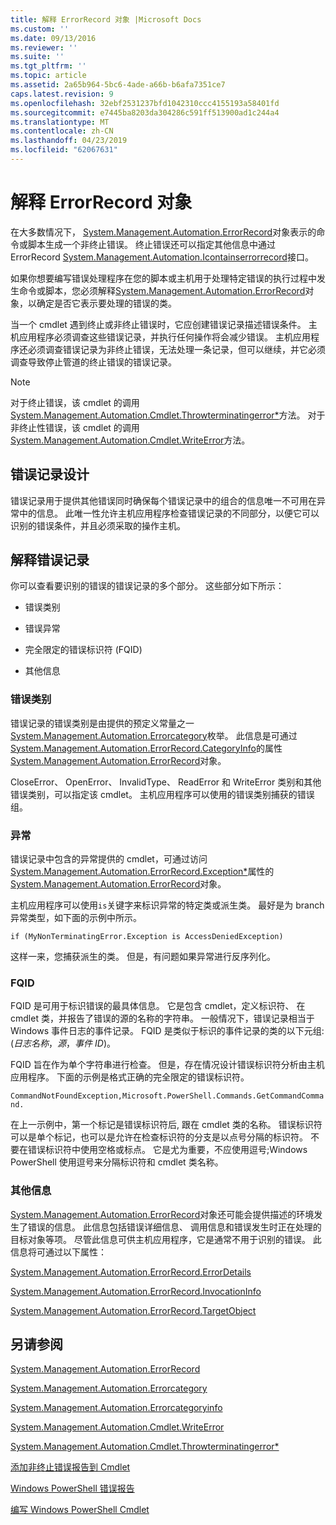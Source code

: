 ```yaml
---
title: 解释 ErrorRecord 对象 |Microsoft Docs
ms.custom: ''
ms.date: 09/13/2016
ms.reviewer: ''
ms.suite: ''
ms.tgt_pltfrm: ''
ms.topic: article
ms.assetid: 2a65b964-5bc6-4ade-a66b-b6afa7351ce7
caps.latest.revision: 9
ms.openlocfilehash: 32ebf2531237bfd1042310ccc4155193a58401fd
ms.sourcegitcommit: e7445ba8203da304286c591ff513900ad1c244a4
ms.translationtype: MT
ms.contentlocale: zh-CN
ms.lasthandoff: 04/23/2019
ms.locfileid: "62067631"
---
```

# <a name="interpreting-errorrecord-objects"></a>解释 ErrorRecord 对象

在大多数情况下， [System.Management.Automation.ErrorRecord](/dotnet/api/System.Management.Automation.ErrorRecord)对象表示的命令或脚本生成一个非终止错误。 终止错误还可以指定其他信息中通过 ErrorRecord [System.Management.Automation.Icontainserrorrecord](/dotnet/api/System.Management.Automation.IContainsErrorRecord)接口。

如果你想要编写错误处理程序在您的脚本或主机用于处理特定错误的执行过程中发生命令或脚本，您必须解释[System.Management.Automation.ErrorRecord](/dotnet/api/System.Management.Automation.ErrorRecord)对象，以确定是否它表示要处理的错误的类。

当一个 cmdlet 遇到终止或非终止错误时，它应创建错误记录描述错误条件。 主机应用程序必须调查这些错误记录，并执行任何操作将会减少错误。 主机应用程序还必须调查错误记录为非终止错误，无法处理一条记录，但可以继续，并它必须调查导致停止管道的终止错误的错误记录。

> [!NOTE]
> 对于终止错误，该 cmdlet 的调用[System.Management.Automation.Cmdlet.Throwterminatingerror*](/dotnet/api/System.Management.Automation.Cmdlet.ThrowTerminatingError)方法。 对于非终止性错误，该 cmdlet 的调用[System.Management.Automation.Cmdlet.WriteError](/dotnet/api/System.Management.Automation.Cmdlet.WriteError)方法。

## <a name="error-record-design"></a>错误记录设计

错误记录用于提供其他错误同时确保每个错误记录中的组合的信息唯一不可用在异常中的信息。 此唯一性允许主机应用程序检查错误记录的不同部分，以便它可以识别的错误条件，并且必须采取的操作主机。

## <a name="interpreting-error-records"></a>解释错误记录

你可以查看要识别的错误的错误记录的多个部分。 这些部分如下所示：

- 错误类别

- 错误异常

- 完全限定的错误标识符 (FQID)

- 其他信息

### <a name="the-error-category"></a>错误类别

错误记录的错误类别是由提供的预定义常量之一[System.Management.Automation.Errorcategory](/dotnet/api/System.Management.Automation.ErrorCategory)枚举。 此信息是可通过[System.Management.Automation.ErrorRecord.CategoryInfo](/dotnet/api/System.Management.Automation.ErrorRecord.CategoryInfo)的属性[System.Management.Automation.ErrorRecord](/dotnet/api/System.Management.Automation.ErrorRecord)对象。

CloseError、 OpenError、 InvalidType、 ReadError 和 WriteError 类别和其他错误类别，可以指定该 cmdlet。 主机应用程序可以使用的错误类别捕获的错误组。

### <a name="the-exception"></a>异常

错误记录中包含的异常提供的 cmdlet，可通过访问[System.Management.Automation.ErrorRecord.Exception*](/dotnet/api/System.Management.Automation.ErrorRecord.Exception)属性的[System.Management.Automation.ErrorRecord](/dotnet/api/System.Management.Automation.ErrorRecord)对象。

主机应用程序可以使用`is`关键字来标识异常的特定类或派生类。 最好是为 branch 异常类型，如下面的示例中所示。

`if (MyNonTerminatingError.Exception is AccessDeniedException)`

这样一来，您捕获派生的类。 但是，有问题如果异常进行反序列化。

### <a name="the-fqid"></a>FQID

FQID 是可用于标识错误的最具体信息。 它是包含 cmdlet，定义标识符、 在 cmdlet 类，并报告了错误的源的名称的字符串。 一般情况下，错误记录相当于 Windows 事件日志的事件记录。 FQID 是类似于标识的事件记录的类的以下元组: (*日志名称*，*源*，*事件 ID*)。

FQID 旨在作为单个字符串进行检查。 但是，存在情况设计错误标识符分析由主机应用程序。 下面的示例是格式正确的完全限定的错误标识符。

`CommandNotFoundException,Microsoft.PowerShell.Commands.GetCommandCommand.`

在上一示例中，第一个标记是错误标识符后, 跟在 cmdlet 类的名称。 错误标识符可以是单个标记，也可以是允许在检查标识符的分支是以点号分隔的标识符。 不要在错误标识符中使用空格或标点。 它是尤为重要，不应使用逗号;Windows PowerShell 使用逗号来分隔标识符和 cmdlet 类名称。

### <a name="other-information"></a>其他信息

[System.Management.Automation.ErrorRecord](/dotnet/api/System.Management.Automation.ErrorRecord)对象还可能会提供描述的环境发生了错误的信息。 此信息包括错误详细信息、 调用信息和错误发生时正在处理的目标对象等项。 尽管此信息可供主机应用程序，它是通常不用于识别的错误。 此信息将可通过以下属性：

[System.Management.Automation.ErrorRecord.ErrorDetails](/dotnet/api/System.Management.Automation.ErrorRecord.ErrorDetails)

[System.Management.Automation.ErrorRecord.InvocationInfo](/dotnet/api/System.Management.Automation.ErrorRecord.InvocationInfo)

[System.Management.Automation.ErrorRecord.TargetObject](/dotnet/api/System.Management.Automation.ErrorRecord.TargetObject)

## <a name="see-also"></a>另请参阅

[System.Management.Automation.ErrorRecord](/dotnet/api/System.Management.Automation.ErrorRecord)

[System.Management.Automation.Errorcategory](/dotnet/api/System.Management.Automation.ErrorCategory)

[System.Management.Automation.Errorcategoryinfo](/dotnet/api/System.Management.Automation.ErrorCategoryInfo)

[System.Management.Automation.Cmdlet.WriteError](/dotnet/api/System.Management.Automation.Cmdlet.WriteError)

[System.Management.Automation.Cmdlet.Throwterminatingerror*](/dotnet/api/System.Management.Automation.Cmdlet.ThrowTerminatingError)

[添加非终止错误报告到 Cmdlet](./adding-non-terminating-error-reporting-to-your-cmdlet.md)

[Windows PowerShell 错误报告](./error-reporting-concepts.md)

[编写 Windows PowerShell Cmdlet](./writing-a-windows-powershell-cmdlet.md)
